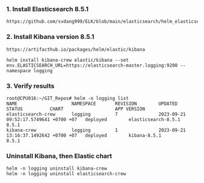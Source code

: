 ### 1. Install Elasticsearch 8.5.1
```
https://github.com/svdang999/ELK/blob/main/elasticsearch/helm_elasticsearch_8_5_1/README.md
```

### 2. Install Kibana version 8.5.1

```
https://artifacthub.io/packages/helm/elastic/kibana
```

```
helm install kibana-crew elastic/kibana --set env.ELASTICSEARCH_URL=https://elasticsearch-master.logging:9200 --namespace logging
```

### 3. Verify results
```
root@CPU016:~/GIT_Repos# helm -n logging list
NAME                    NAMESPACE       REVISION        UPDATED                                 STATUS          CHART                   APP VERSION
elasticsearch-crew      logging         7               2023-09-21 09:52:17.5749641 +0700 +07   deployed        elasticsearch-8.5.1     8.5.1
kibana-crew             logging         1               2023-09-21 13:16:37.1492642 +0700 +07   deployed        kibana-8.5.1            8.5.1
```


### Uninstall Kibana, then Elastic chart
```
helm -n logging uninstall kibana-crew
helm -n logging uninstall elasticsearch-crew
```
